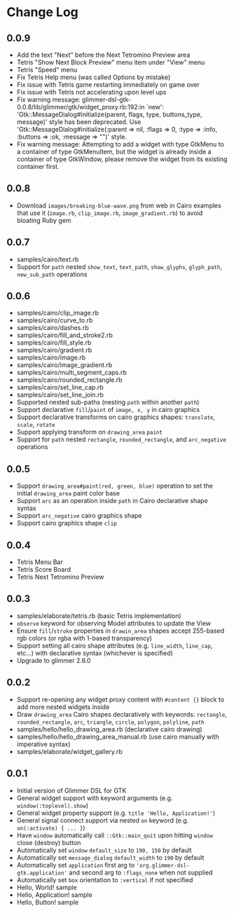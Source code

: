 # Change Log

## 0.0.9

- Add the text "Next" before the Next Tetromino Preview area
- Tetris "Show Next Block Preview" menu item under "View" menu
- Tetris "Speed" menu
- Fix Tetris Help menu (was called Options by mistake)
- Fix issue with Tetris game restarting immediately on game over
- Fix issue with Tetris not accelerating upon level ups
- Fix warning message: glimmer-dsl-gtk-0.0.8/lib/glimmer/gtk/widget_proxy.rb:192:in `new': 'Gtk::MessageDialog#initialize(parent, flags, type, buttons_type, message)' style has been deprecated. Use 'Gtk::MessageDialog#initialize(:parent => nil, :flags => 0, :type => :info, :buttons => :ok, :message => "")' style.
- Fix warning message: Attempting to add a widget with type GtkMenu to a container of type GtkMenuItem, but the widget is already inside a container of type GtkWindow, please remove the widget from its existing container first.

## 0.0.8

- Download `images/breaking-blue-wave.png` from web in Cairo examples that use it (`image.rb`, `clip_image.rb`, `image_gradient.rb`) to avoid bloating Ruby gem

## 0.0.7

- samples/cairo/text.rb
- Support for `path` nested `show_text`, `text_path`, `show_glyphs`, `glyph_path`, `new_sub_path` operations

## 0.0.6

- samples/cairo/clip_image.rb
- samples/cairo/curve_to.rb
- samples/cairo/dashes.rb
- samples/cairo/fill_and_stroke2.rb
- samples/cairo/fill_style.rb
- samples/cairo/gradient.rb
- samples/cairo/image.rb
- samples/cairo/image_gradient.rb
- samples/cairo/multi_segment_caps.rb
- samples/cairo/rounded_rectangle.rb
- samples/cairo/set_line_cap.rb
- samples/cairo/set_line_join.rb
- Supported nested sub-paths (nesting `path` within another `path`)
- Support declarative `fill`/`paint` of `image, x, y` in cairo graphics
- Support declarative transforms on cairo graphics shapes: `translate`, `scale`, `rotate`
- Support applying transform on `drawing_area` `paint`
- Support for `path` nested `rectangle`, `rounded_rectangle`, and `arc_negative` operations

## 0.0.5

- Support `drawing_area#paint(red, green, blue)` operation to set the initial `drawing_area` paint color base
- Support `arc` as an operation inside `path` in Cairo declarative shape syntax
- Support `arc_negative` cairo graphics shape
- Support cairo graphics shape `clip`

## 0.0.4

- Tetris Menu Bar
- Tetris Score Board
- Tetris Next Tetromino Preview

## 0.0.3

- samples/elaborate/tetris.rb (basic Tetris implementation)
- `observe` keyword for observing Model attributes to update the View
- Ensure `fill`/`stroke` properties in `drawin_area` shapes accept 255-based rgb colors (or rgba with 1-based transparency)
- Support setting all cairo shape attributes (e.g. `line_width`, `line_cap`, etc...) with declarative syntax (whichever is specified)
- Upgrade to glimmer 2.6.0

## 0.0.2

- Support re-opening any widget proxy content with `#content {}` block to add more nested widgets inside
- Draw `drawing_area` Cairo shapes declaratively with keywords: `rectangle`, `rounded_rectangle`, `arc`, `triangle`, `circle`, `polygon`, `polyline`, `path`
- samples/hello/hello_drawing_area.rb (declarative cairo drawing)
- samples/hello/hello_drawing_area_manual.rb (use cairo manually with imperative syntax)
- samples/elaborate/widget_gallery.rb

## 0.0.1

- Initial version of Glimmer DSL for GTK
- General widget support with keyword arguments (e.g. `window(:toplevel).show`)
- General widget property support (e.g. `title 'Hello, Application!'`)
- General signal connect support via nested `on` keyword (e.g. `on(:activate) { ... }`)
- Have `window` automatically call `::Gtk::main_quit` upon hitting `window` close (destroy) button
- Automatically set `window` `default_size` to `190, 150` by default
- Automatically set `message_dialog` `default_width` to `190` by default
- Automatically set `application` first arg to `'org.glimmer-dsl-gtk.application'` and second arg to `:flags_none` when not supplied
- Automatically set `box` orientation to `:vertical` if not specified
- Hello, World! sample
- Hello, Application! sample
- Hello, Button! sample

